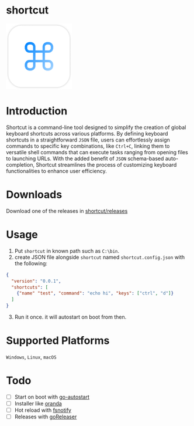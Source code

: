 # shortcut

<img src="https://github.com/thewh1teagle/shortcut/blob/main/design/logo.png?raw=true" width=180 >

# Introduction

Shortcut is a command-line tool designed to simplify the creation of global keyboard shortcuts across various platforms. By defining keyboard shortcuts in a straightforward `JSON` file, users can effortlessly assign commands to specific key combinations, like `Ctrl+C`, linking them to versatile shell commands that can execute tasks ranging from opening files to launching URLs. With the added benefit of `JSON` schema-based auto-completion, Shortcut streamlines the process of customizing keyboard functionalities to enhance user efficiency.

# Downloads

Download one of the releases in [shortcut/releases](https://github.com/thewh1teagle/shortcuts)

# Usage

1. Put `shortcut` in known path such as `C:\bin`.
2. create JSON file alongside `shortcut` named `shortcut.config.json` with the following:
```json
{
  "version": "0.0.1",
  "shortcuts": [
    {"name" "test", "command": "echo hi", "keys": ["ctrl", "d"]}
  ]
}
```
3. Run it once. it will autostart on boot from then.


# Supported Platforms

`Windows`, `Linux`, `macOS`

# Todo
- [ ] Start on boot with [go-autostart](https://github.com/emersion/go-autostart)
- [ ] Installer like [oranda](https://github.com/axodotdev/oranda)
- [ ] Hot reload with [fsnotify](https://github.com/fsnotify/fsnotify)
- [ ] Releases with [goReleaser](https://goreleaser.com/quick-start/)